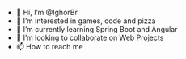 - 👋 Hi, I’m @IghorBr
- 👀 I’m interested in games, code and pizza
- 🌱 I’m currently learning Spring Boot and Angular
- 💞️ I’m looking to collaborate on Web Projects
- 📫 How to reach me 

<!---
IghorBr/IghorBr is a ✨ special ✨ repository because its `README.md` (this file) appears on your GitHub profile.
You can click the Preview link to take a look at your changes.
--->
